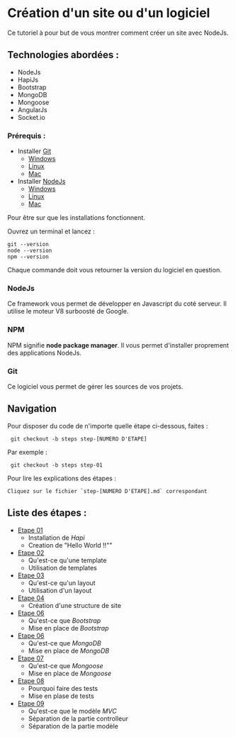 # Cr&eacute;ation d'un site ou d'un logiciel

Ce tutoriel &agrave; pour but de vous montrer comment cr&eacute;er un site avec NodeJs.

## Technologies abord&eacute;es :
* NodeJs
* HapiJs
* Bootstrap
* MongoDB
* Mongoose
* AngularJs
* Socket.io

### Prérequis :
* Installer [Git](http://git-scm.com/)
    * [Windows](http://git-scm.com/download/win)
    * [Linux](http://git-scm.com/download/linux)
    * [Mac](http://git-scm.com/download/mac)
* Installer [NodeJs](http://nodejs.org/)
    * [Windows](http://nodejs.org/dist/v0.10.33/node-v0.10.33-x86.msi)
    * [Linux](http://nodejs.org/dist/v0.10.33/node-v0.10.33.tar.gz)
    * [Mac](http://nodejs.org/dist/v0.10.33/node-v0.10.33.tar.gz)

Pour &ecirc;tre sur que les installations fonctionnent.

Ouvrez un terminal et lancez :

    git --version
    node --version
    npm --version

Chaque commande doit vous retourner la version du logiciel en question.

### NodeJs
Ce framework vous permet de développer en Javascript du coté serveur. Il utilise le moteur V8 surboosté de Google.

### NPM
NPM signifie **node package manager**.
Il vous permet d'installer proprement des applications NodeJs.

### Git
Ce logiciel vous permet de gérer les sources de vos projets.

## Navigation

Pour disposer du code de n'importe quelle étape ci-dessous, faites :

     git checkout -b steps step-[NUMERO D'ETAPE]

Par exemple :

     git checkout -b steps step-01

Pour lire les explications des étapes :

    Cliquez sur le fichier `step-[NUMERO D'ETAPE].md` correspondant

## Liste des étapes :
* [Etape 01](step-01.md)
    * Installation de *Hapi*
    * Creation de "Hello World !!""
* [Etape 02](step-02.md)
    * Qu'est-ce qu'une template
    * Utilisation de templates
* [Etape 03](step-03.md)
    * Qu'est-ce qu'un layout
    * Utilisation d'un layout
* [Etape 04](step-04.md)
    * Création d'une structure de site
* [Etape 06](step-06.md)
    * Qu'est-ce que *Bootstrap*
    * Mise en place de *Bootstrap*
* [Etape 06](step-06.md)
    * Qu'est-ce que *MongoDB*
    * Mise en place de *MongoDB*
* [Etape 07](step-07.md)
    * Qu'est-ce que *Mongoose*
    * Mise en place de *Mongoose*
* [Etape 08](step-08.md)
    * Pourquoi faire des tests
    * Mise en plase de tests
* [Etape 09](step-09.md)
    * Qu'est-ce que le modèle *MVC*
    * Séparation de la partie controlleur
    * Séparation de la partie modèle


